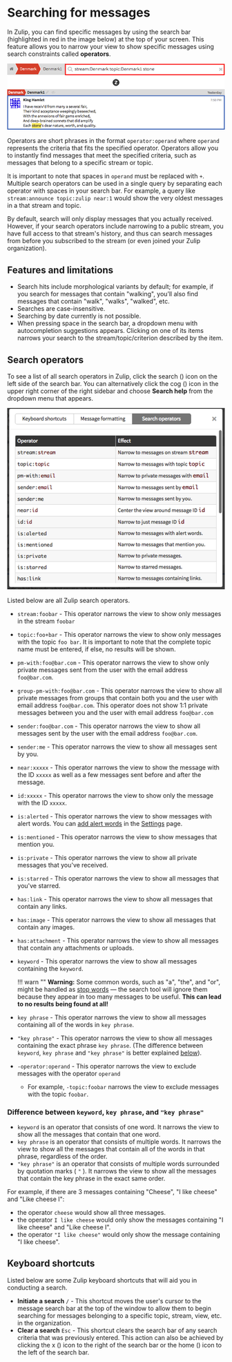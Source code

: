 # Searching for messages

In Zulip, you can find specific messages by using the search bar (highlighted in
red in the image below) at the top of your screen. This feature allows you to
narrow your view to show specific messages using search constraints called
**operators**.

![Search bar](/static/images/help/search-bar.png)

Operators are short phrases in the format `operator:operand` where `operand`
represents the criteria that fits the specified operator. Operators allow you to
instantly find messages that meet the specified criteria, such as messages that
belong to a specific stream or topic.

It is important to note that spaces in `operand` must be replaced with
`+`.  Multiple search operators can be used in a single query by
separating each operator with spaces in your search bar. For example,
a query like `stream:announce topic:zulip near:1` would show the
very oldest messages in a that stream and topic.

By default, search will only display messages that you actually
received.  However, if your search operators include narrowing to a
public stream, you have full access to that stream's history, and thus
can search messages from before you subscribed to the stream (or even
joined your Zulip organization).

## Features and limitations

* Search hits include morphological variants by default; for example, if you
search for messages that contain "walking", you’ll also find messages that
contain "walk", "walks", "walked", etc.
* Searches are case-insensitive.
* Searching by date currently is not possible.
* When pressing space in the search bar, a dropdown menu with autocompletion
  suggestions appears. Clicking on one of its items narrows your search to the
  stream/topic/criterion described by the item.

## Search operators

To see a list of all search operators in Zulip, click the search (<i
class="icon-vector-search"></i>) icon on the left side of the search bar.
You can alternatively click the cog (<i class="icon-vector-cog"></i>) icon
in the upper right corner of the right sidebar and choose **Search help**
from the dropdown menu that appears.

![Search help](/static/images/help/search-help.png)

Listed below are all Zulip search operators.

* `stream:foobar` - This operator narrows the view to show only
  messages in the stream `foobar`
* `topic:foo+bar` - This operator narrows the view to show only
  messages with the topic `foo bar`. It is important to note that the
  complete topic name must be entered, if else, no results will be shown.
* `pm-with:foo@bar.com` - This operator narrows the view to show only
  private messages sent from the user with the email address
  `foo@bar.com`.
* `group-pm-with:foo@bar.com` - This operator narrows the view to show all
  private messages from groups that contain both you and the user with
  email address `foo@bar.com`. This operator does not show 1:1 private messages
  between you and the user with email address `foo@bar.com`
* `sender:foo@bar.com` - This operator narrows the view to show all
  messages sent by the user with the email address `foo@bar.com`.
* `sender:me` - This operator narrows the view to show all messages sent by you.
* `near:xxxxx` - This operator narrows the view to show the message
  with the ID `xxxxx` as well as a few messages sent before and after
  the message.
* `id:xxxxx` - This operator narrows the view to show only the message with the
ID `xxxxx`.
* `is:alerted` - This operator narrows the view to show messages with alert
words. You can [add alert words](/help/add-an-alert-word) in the
[Settings](/#settings) page.
* `is:mentioned` - This operator narrows the view to show messages that mention
you.
* `is:private` - This operator narrows the view to show all private messages
that you've received.
* `is:starred` - This operator narrows the view to show all messages that you've
starred.
* `has:link` - This operator narrows the view to show all messages that contain
any links.
* `has:image` - This operator narrows the view to show all messages that contain
any images.
* `has:attachment` - This operator narrows the view to show all messages that
contain any attachments or uploads.
* `keyword` - This operator narrows the view to show all messages containing the
`keyword`.

    !!! warn ""
        **Warning:** Some common words, such as "a", "the", and "or", might be
        handled as [stop words](https://en.wikipedia.org/wiki/Stop_words) — the
        search tool will ignore them because they appear in too many messages to
        be useful. **This can lead to no results being found at all!**

* `key phrase` - This operator narrows the view to show all messages containing
all of the words in `key phrase`.
* `"key phrase"` - This operator narrows the view to show all messages
containing the exact phrase `key phrase`.
(The difference between `keyword`, `key phrase` and `"key phrase"` is better
explained [below](#difference-between-keyword-key-phrase-and-key-phrase)).
* `-operator:operand` - This operator narrows the view to exclude messages with the operator `operand`
    * For example, `-topic:foobar` narrows the view to exclude messages with the topic `foobar`.

### Difference between `keyword`, `key phrase`, and `"key phrase"`

* `keyword` is an operator that consists of one word. It narrows the view to show all the messages that contain
that one word.
* `key phrase` is an operator that consists of multiple words. It narrows the view to show all the messages that
contain all of the words in that phrase, regardless of the order.
* `"key phrase"` is an operator that consists of multiple words surrounded by quotation marks ( `"` ). It narrows
the view to show all the messages that contain the key phrase in the exact same order.

For example, if there are 3 messages containing "Cheese", "I like cheese" and
"Like cheese I":

* the operator `cheese` would show all three messages.
* the operator `I like cheese` would only show the messages containing "I like
    cheese" and "Like cheese I".
* the operator `"I like cheese"` would only show the message containing "I like
    cheese".

## Keyboard shortcuts

Listed below are some Zulip keyboard shortcuts that will aid you in conducting a search.

* **Initiate a search** `/` - This shortcut moves the user's cursor to
  the message search bar at the top of the window to allow them to
  begin searching for messages belonging to a specific topic, stream,
  view, etc. in the organization.
* **Clear a search** `Esc` - This shortcut clears the search bar of
  any search criteria that was previously entered. This action can also be
  achieved by clicking the x (<i class="icon-vector-remove"></i>) icon to the
  right of the search bar or the home (<i class="icon-vector-home"></i>) icon to
  the left of the search bar.
